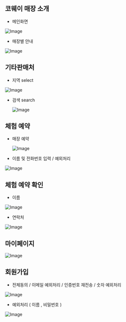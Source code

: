 
## 코웨이 매장 소개
- 메인화면
  
![Image](https://github.com/user-attachments/assets/30c9b4d9-925c-4dc1-a62e-a9ba1307f432)

 - 매장별 안내
   
![Image](https://github.com/user-attachments/assets/75e4f447-02da-4fb5-8c08-0bcb31cfef91)

## 기타판매처
 - 지역 select

  ![Image](https://github.com/user-attachments/assets/4b832426-0922-4f7d-96f8-a7981122cdd9)

 - 검색 search

   ![Image](https://github.com/user-attachments/assets/090ce223-99bd-4e46-9eda-609f6a044fa1)

## 체험 예약

- 매장 예약

  ![Image](https://github.com/user-attachments/assets/d4ed1d9f-c0d2-4fbb-a36b-0aee222ad512)

- 이름 및 전화번호 입력 / 예외처리

![Image](https://github.com/user-attachments/assets/02931148-9c77-478a-9ae2-5dac8c3da0fc)


## 체험 예약 확인

- 이름

![Image](https://github.com/user-attachments/assets/3d09d81c-bcd9-482e-9bce-791b569b523f)

- 연락처

![Image](https://github.com/user-attachments/assets/114b1bca-7303-4e17-8dba-6ac58ace3aa4)


## 마이페이지
![Image](https://github.com/user-attachments/assets/9f7eb717-8caa-4aed-93a4-9f99f4d774dc)

## 회원가입

- 전체동의 / 이메일 예외처리 / 인증번호 재전송 / 숫자 예외처리 

![Image](https://github.com/user-attachments/assets/0d7ab4e2-6a2d-418d-8345-9a196436286a)

- 예외처리 ( 이름 , 비밀번호 )
  
![Image](https://github.com/user-attachments/assets/278c1a3c-052d-428c-8417-b3a0eab64802)
